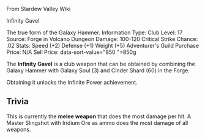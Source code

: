 From Stardew Valley Wiki

Infinity Gavel

The true form of the Galaxy Hammer. Information Type: Club Level: 17 Source: Forge in Volcano Dungeon Damage: 100-120 Critical Strike Chance: .02 Stats: Speed (+2) Defense (+1) Weight (+5) Adventurer's Guild Purchase Price: N/A Sell Price: data-sort-value="850 "&gt;850g

The **Infinity Gavel** is a club weapon that can be obtained by combining the Galaxy Hammer with Galaxy Soul (3) and Cinder Shard (60) in the Forge.

Obtaining it unlocks the Infinite Power achievement.

## Trivia

This is currently the **melee weapon** that does the most damage per hit. A Master Slingshot with Iridium Ore as ammo does the most damage of all weapons.